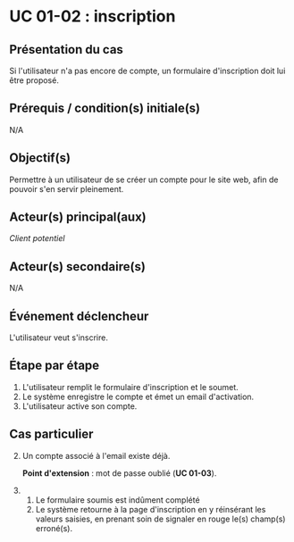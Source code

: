 # UC 01-02 : inscription

## Présentation du cas

Si l'utilisateur n'a pas encore de compte, un formulaire d'inscription doit lui être proposé.

## Prérequis / condition(s) initiale(s)

N/A

## Objectif(s)

Permettre à un utilisateur de se créer un compte pour le site web, afin de pouvoir s'en servir pleinement.

## Acteur(s) principal(aux)

*Client potentiel*

## Acteur(s) secondaire(s)

N/A

## Événement déclencheur

L'utilisateur veut s'inscrire.

## Étape par étape

1. L'utilisateur remplit le formulaire d'inscription et le soumet.
2. Le système enregistre le compte et émet un email d'activation.
3. L'utilisateur active son compte.

## Cas particulier

2. Un compte associé à l'email existe déjà.

   __Point d'extension__ : mot de passe oublié (**UC 01-03**).


2. 1. Le formulaire soumis est indûment complété
   2. Le système retourne à la page d'inscription en y réinsérant les valeurs saisies, en prenant soin de signaler en rouge le(s) champ(s) erroné(s).

